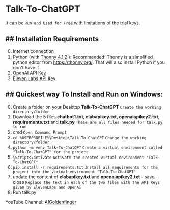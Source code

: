 # Talk-To-ChatGPT

It can be `Run and Used for Free` with limitations of the trial keys. 

## ## Installation Requirements

0. Internet connection
1. Python (with  <a href='https://github.com/thonny/thonny/releases/download/v4.1.2/thonny-4.1.2.exe'>Thonny 4.1.2</a> ):
Recommended: Thonny is a simplified python editor from https://thonny.org/. That will also install Python if you don't have it.
2. <a href='https://platform.openai.com/account/api-keys'>OpenAI API Key</a>
3. <a href='https://elevenlabs.io/history'>Eleven Labs API Key</a> 

## ## Quickest way To Install and Run on Windows:
0. Create a folder on your Desktop **Talk-To-ChatGPT** `Create the working directory/folder`
1. Download the 5 files **chatbot1.txt, elabapikey.txt, openaiapikey2.txt, requirements.txt** and **talk.py** `These are all files needed for talk.py to run`
2. cmd `Open Command Prompt`
3. ```cd %USERPROFILE%\Desktop\Talk-To-ChatGPT``` `Change the working directory/folder`
4. ```python -m venv Talk-To-ChatGPT``` `Create a virtual environment called "Talk-To-ChatGPT" for the project`
5. ```\Scripts\activate```  `Activate the created virtual environment "Talk-To-ChatGPT"`
3. ```pip install -r requirements.txt``` `Install all requirements for the project into the virtual environment "Talk-To-ChatGPT"`
4. update the content of **elabapikey.txt** and **openaiapikey2.txt** - save - close `Replace the text in each of the two files with the API Keys given by ElevenLabs and OpenAI`
5. Run talk.py

YouTube Channel: <a href='https://www.youtube.com/@AIGoldenfinger'>AIGoldenfinger</a>

